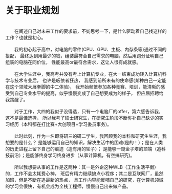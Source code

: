 # 关于职业规划
<br/>
&emsp;&emsp;在阐述自己对未来工作的要求前，不妨思考一下，是什么驱动着自己找这样的工作？也就是初心。
<br/>
<br/>
&emsp;&emsp;我的初心起于高中，对电脑的零件(CPU、GPU、主板、内存条等)通过不同的搭配，
最终达到用最少的钱，组装最符合自己需求的电脑，然后用跑分证明自己组装的电脑在同价位，
性能最高or最符合需求，这让人很有成就感。
<br/>
<br/>
&emsp;&emsp;在大学生涯中，我高考并没有考上计算机专业，在大一结束成功转入计算机科学与技术专业后，
也许是皈依者狂热， 我感到前所未有的使命感(某种白己一定能在这个领域大展拳脚的中二体验)，
我开始频繁参加各种竞赛、培训，能清晰的感受到自己专业水平的提高，似乎慢慢变成了自己想要成为的样子，
但应届招聘给我踹醒了。
<br/>
<br/>
&emsp;&emsp;对于工作，大四的我似乎没得选，只有一个电脑厂的offer，第六感告诉我，这不是最佳选择，
所以我考了硕士研究生，在研究生阶段不断弥补自己缺少的实习经历（本科都在打比赛+大创项目+学习委员事务)。
<br/>
<br/>
&emsp;&emsp;此时此刻，作为一名即将研三的研二学生，我回顾我的本科和研究生生涯，我想要的是什么？
是能够运用自己的知识，解决生活中的困难(是的！）；是在人类的历史进程上留下自己的痕迹（造有用的轮子）；
是能够一窥金子塔的顶端（追科技前沿）；是能够终身学习终身进步（从事计算机，有空搞研究)。
<br/>
<br/>
&emsp;&emsp;所以我想要从事的工作是这两种：其一是外企这种WLB（工作生活平衡）的，工作不会太耗费心神，
班后有精力继续搞点小程序；其二是互联网厂，虽然加班，但是不断在追最新的热点，
旦工作内容能反哺自己的研究，在计算机领域的学习会很快，有机会成为全栈工程师，慢慢自己出来做产品。